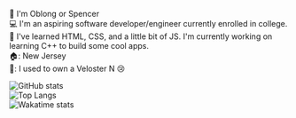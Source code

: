 👋 I'm Oblong or Spencer  
💻 I'm an aspiring software developer/engineer currently enrolled in college.  
🧠 I've learned HTML, CSS, and a little bit of JS. I'm currently working on learning C++ to build some cool apps.  
🏠: New Jersey  
🚗: I used to own a Veloster N 😢  

![GitHub stats](https://github-readme-stats.vercel.app/api?username=Oblong9&theme=panda&show_icons=true)  
![Top Langs](https://github-readme-stats.vercel.app/api/top-langs/?username=Oblong9&theme=panda)  
![Wakatime stats](https://github-readme-stats.vercel.app/api/wakatime?username=Oblong&theme=panda)
